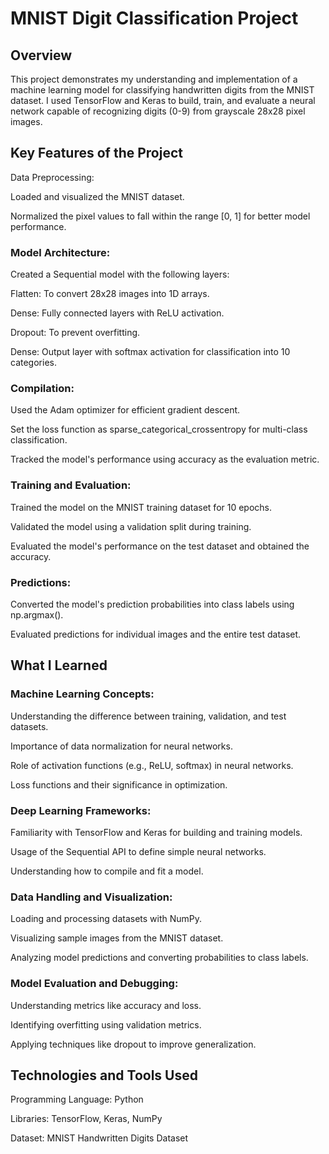 # MNIST Digit Classification Project

## Overview

This project demonstrates my understanding and implementation of a machine learning model for classifying handwritten digits from the MNIST dataset. I used TensorFlow and Keras to build, train, and evaluate a neural network capable of recognizing digits (0-9) from grayscale 28x28 pixel images.

## Key Features of the Project

Data Preprocessing:

Loaded and visualized the MNIST dataset.

Normalized the pixel values to fall within the range [0, 1] for better model performance.

### Model Architecture:

Created a Sequential model with the following layers:

Flatten: To convert 28x28 images into 1D arrays.

Dense: Fully connected layers with ReLU activation.

Dropout: To prevent overfitting.

Dense: Output layer with softmax activation for classification into 10 categories.

### Compilation:

Used the Adam optimizer for efficient gradient descent.

Set the loss function as sparse_categorical_crossentropy for multi-class classification.

Tracked the model's performance using accuracy as the evaluation metric.

### Training and Evaluation:

Trained the model on the MNIST training dataset for 10 epochs.

Validated the model using a validation split during training.

Evaluated the model's performance on the test dataset and obtained the accuracy.

### Predictions:

Converted the model's prediction probabilities into class labels using np.argmax().

Evaluated predictions for individual images and the entire test dataset.



## What I Learned

### Machine Learning Concepts:

Understanding the difference between training, validation, and test datasets.

Importance of data normalization for neural networks.

Role of activation functions (e.g., ReLU, softmax) in neural networks.

Loss functions and their significance in optimization.

### Deep Learning Frameworks:

Familiarity with TensorFlow and Keras for building and training models.

Usage of the Sequential API to define simple neural networks.

Understanding how to compile and fit a model.

### Data Handling and Visualization:

Loading and processing datasets with NumPy.

Visualizing sample images from the MNIST dataset.

Analyzing model predictions and converting probabilities to class labels.

### Model Evaluation and Debugging:

Understanding metrics like accuracy and loss.

Identifying overfitting using validation metrics.

Applying techniques like dropout to improve generalization.



## Technologies and Tools Used

Programming Language: Python

Libraries: TensorFlow, Keras, NumPy

Dataset: MNIST Handwritten Digits Dataset
